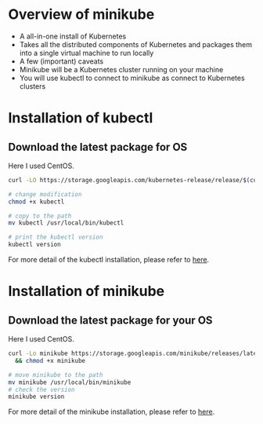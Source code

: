 # Overview of minikube
* A all-in-one install of Kubernetes
* Takes all the distributed components of Kubernetes and packages them into a single virtual machine to run locally
* A few (important) caveats
* Minikube will be a Kubernetes cluster running on your machine
* You will use kubectl to connect to minikube as connect to Kubernetes clusters



# Installation of kubectl

## Download the latest package for OS
Here I used CentOS.

```sh
curl -LO https://storage.googleapis.com/kubernetes-release/release/$(curl -s https://storage.googleapis.com/kubernetes-release/release/stable.txt)/bin/linux/amd64/kubectl

# change modification
chmod +x kubectl

# copy to the path
mv kubectl /usr/local/bin/kubectl

# print the kubectl version
kubectl version

```

For more detail of the kubectl installation, please refer to [here](https://kubernetes.io/docs/tasks/tools/install-kubectl/).


# Installation of minikube
## Download the latest package for your OS
Here I used CentOS.

```sh
curl -Lo minikube https://storage.googleapis.com/minikube/releases/latest/minikube-linux-amd64 \
  && chmod +x minikube

# move minikube to the path
mv minikube /usr/local/bin/minikube
# check the version
minikube version
```

For more detail of the minikube installation, please refer to [here](https://kubernetes.io/docs/tasks/tools/install-minikube/).